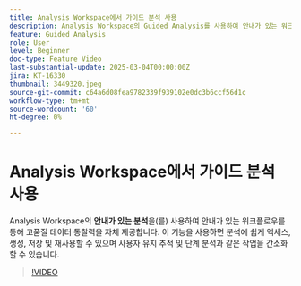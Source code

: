 ```yaml
---
title: Analysis Workspace에서 가이드 분석 사용
description: Analysis Workspace의 Guided Analysis를 사용하여 안내가 있는 워크플로우를 통해 고품질 데이터 인사이트를 자체 제공합니다.
feature: Guided Analysis
role: User
level: Beginner
doc-type: Feature Video
last-substantial-update: 2025-03-04T00:00:00Z
jira: KT-16330
thumbnail: 3449320.jpeg
source-git-commit: c64a6d08fea9782339f939102e0dc3b6ccf56d1c
workflow-type: tm+mt
source-wordcount: '60'
ht-degree: 0%

---
```


# Analysis Workspace에서 가이드 분석 사용

Analysis Workspace의 **안내가 있는 분석**&#x200B;을(를) 사용하여 안내가 있는 워크플로우를 통해 고품질 데이터 통찰력을 자체 제공합니다. 이 기능을 사용하면 분석에 쉽게 액세스, 생성, 저장 및 재사용할 수 있으며 사용자 유지 추적 및 단계 분석과 같은 작업을 간소화할 수 있습니다.

>[!VIDEO](https://video.tv.adobe.com/v/3449504/?learn=on&captions=kor)
